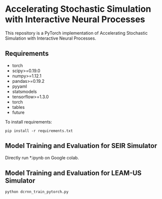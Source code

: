 # Accelerating Stochastic Simulation with Interactive Neural Processes

This repository is a PyTorch implementation of Accelerating Stochastic Simulation with Interactive Neural Processes.

## Requirements
* torch
* scipy>=0.19.0
* numpy>=1.12.1
* pandas>=0.19.2
* pyyaml
* statsmodels
* tensorflow>=1.3.0
* torch
* tables
* future

To install requirements:
```setup
pip install -r requirements.txt
```
## Model Training and Evaluation for SEIR Simulator
Directly run *.ipynb on Google colab.

## Model Training and Evaluation for LEAM-US Simulator
```train
python dcrnn_train_pytorch.py
```
